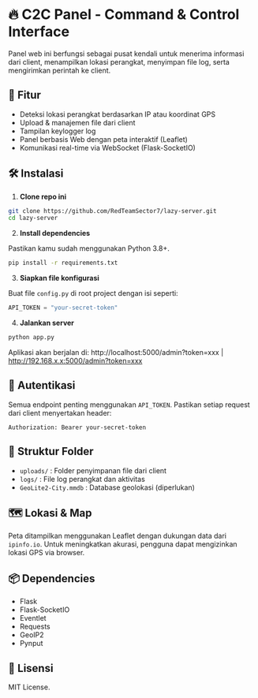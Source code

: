 # 🔥 C2C Panel - Command & Control Interface

Panel web ini berfungsi sebagai pusat kendali untuk menerima informasi dari client, menampilkan lokasi perangkat, menyimpan file log, serta mengirimkan perintah ke client.

## 🚀 Fitur

- Deteksi lokasi perangkat berdasarkan IP atau koordinat GPS
- Upload & manajemen file dari client
- Tampilan keylogger log
- Panel berbasis Web dengan peta interaktif (Leaflet)
- Komunikasi real-time via WebSocket (Flask-SocketIO)

## 🛠️ Instalasi

1. **Clone repo ini**

```bash
git clone https://github.com/RedTeamSector7/lazy-server.git
cd lazy-server
```

2. **Install dependencies**

Pastikan kamu sudah menggunakan Python 3.8+.

```bash
pip install -r requirements.txt
```

3. **Siapkan file konfigurasi**

Buat file `config.py` di root project dengan isi seperti:

```python
API_TOKEN = "your-secret-token"
```

4. **Jalankan server**

```bash
python app.py
```

Aplikasi akan berjalan di: http://localhost:5000/admin?token=xxx |<br>http://192.168.x.x:5000/admin?token=xxx

## 🔐 Autentikasi

Semua endpoint penting menggunakan `API_TOKEN`. Pastikan setiap request dari client menyertakan header:

```
Authorization: Bearer your-secret-token
```

## 📂 Struktur Folder

- `uploads/` : Folder penyimpanan file dari client
- `logs/` : File log perangkat dan aktivitas
- `GeoLite2-City.mmdb` : Database geolokasi (diperlukan)

## 🗺️ Lokasi & Map

Peta ditampilkan menggunakan Leaflet dengan dukungan data dari `ipinfo.io`. Untuk meningkatkan akurasi, pengguna dapat mengizinkan lokasi GPS via browser.

## 📦 Dependencies

- Flask
- Flask-SocketIO
- Eventlet
- Requests
- GeoIP2
- Pynput

## 📜 Lisensi

MIT License.
